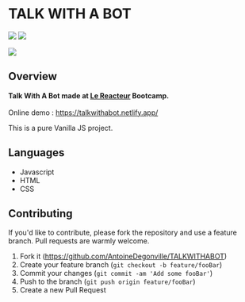 # TALK WITH A BOT
![](https://img.shields.io/github/last-commit/AntoineDegonville/TALKWITHABOT.svg?style=for-the-badge)
![](https://img.shields.io/website?up_color=green&up_message=online&url=https%3A%2F%2Ftalkwithabot.netlify.app%2F)

![](https://res.cloudinary.com/dta6lllnx/image/upload/v1610454084/GithubPreviews/Screenshot_2021-01-12_at_12.58.15_gjfpp2.png)

## Overview

**Talk With A Bot made at [Le Reacteur](https://www.lereacteur.io/) Bootcamp.**  
<br />
Online demo : https://talkwithabot.netlify.app/

This is a pure Vanilla JS project.

## Languages
- Javascript
- HTML
- CSS


## Contributing

If you'd like to contribute, please fork the repository and use a feature branch. Pull requests are warmly welcome.

1. Fork it (<https://github.com/AntoineDegonville/TALKWITHABOT>)
2. Create your feature branch (`git checkout -b feature/fooBar`)
3. Commit your changes (`git commit -am 'Add some fooBar'`)
4. Push to the branch (`git push origin feature/fooBar`)
5. Create a new Pull Request


